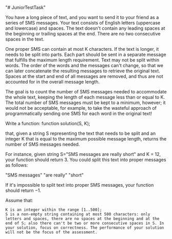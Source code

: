 
"# JuniorTestTask" 


You have a long piece of text, and you want to send it to your friend as a series of SMS messages. Your text consists of English letters (uppercase and lowercase) and spaces. The text doesn't contain any leading spaces at the beginning or trailing spaces at the end. There are no two consecutive spaces in the text.

One proper SMS can contain at most K characters. If the text is longer, it needs to be split into parts. Each part should be sent in a separate message that fulfills the maximum length requirement. Text may not be split within words. The order of the words and the messages can't change, so that we can later concatenate the resulting messages to retrieve the original text. Spaces at the start and end of all messages are removed, and thus are not accounted for in the overall message length.

The goal is to count the number of SMS messages needed to accommodate the whole text, keeping the length of each message less than or equal to K. The total number of SMS messages must be kept to a minimum, however; it would not be acceptable, for example, to take the wasteful approach of programmatically sending one SMS for each word in the original text!

Write a function: function solution(S, K);

that, given a string S representing the text that needs to be split and an integer K that is equal to the maximum possible message length, returns the number of SMS messages needed.

For instance, given string S="SMS messages are really short" and K = 12, your function should return 3. You could split this text into proper messages as follows:

"SMS messages" "are really" "short"

If it's impossible to split text into proper SMS messages, your function should return −1.

Assume that:

    K is an integer within the range [1..500];
    S is a non-empty string containing at most 500 characters: only letters and spaces, there are no spaces at the beginning and at the end of S; also there can't be two or more consecutive spaces in S. In your solution, focus on correctness. The performance of your solution will not be the focus of the assessment.

